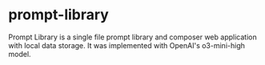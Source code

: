 # prompt-library
Prompt Library is a single file prompt library and composer web application with local data storage. It was implemented with OpenAI's o3-mini-high model.
